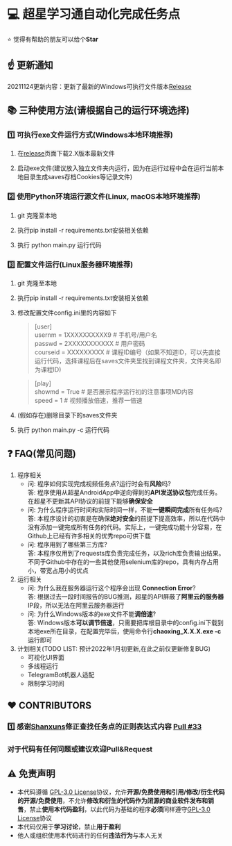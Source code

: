 # :computer: 超星学习通自动化完成任务点

:star: 觉得有帮助的朋友可以给个**Star**

## :point_up: 更新通知

20211124更新内容：更新了最新的Windows可执行文件版本[Release](https://github.com/Samueli924/chaoxing/releases/tag/2.0.5)

## :books: 三种使用方法(请根据自己的运行环境选择)

### :one: 可执行exe文件运行方式(Windows本地环境推荐)

1. 在[release](https://github.com/Samueli924/chaoxing/releases)页面下载2.X版本最新文件</font>

2. 启动exe文件(建议放入独立文件夹内运行，因为在运行过程中会在运行当前本地目录生成saves存档Cookies等记录文件)</font>


### :two: 使用Python环境运行源文件(Linux, macOS本地环境推荐) 

1. git 克隆至本地

2. 执行pip install -r requirements.txt安装相关依赖

3. 执行 python main.py 运行代码


### :three: 配置文件运行(Linux服务器环境推荐)

1. git 克隆至本地

2. 执行pip install -r requirements.txt安装相关依赖

3. 修改配置文件config.ini里的内容如下

    >[user]  
    >usernm = 1XXXXXXXXXX9 # 手机号/用户名  
    >passwd = 2XXXXXXXXXXX # 用户密码  
    >courseid = XXXXXXXXX  # 课程ID编号（如果不知道ID，可以先直接运行代码，选择课程后在saves文件夹里找到课程文件夹，文件夹名即为课程ID)    
    
    >[play]  
    >showmd = True # 是否展示程序运行初的注意事项MD内容  
    >speed = 1 # 视频播放倍速，推荐一倍速  
   
4. (假如存在)删除目录下的saves文件夹

5. 执行 python main.py -c 运行代码


## :question: FAQ(常见问题)

1. 程序相关
    - 问: 程序如何实现完成视频任务点?运行时会有**风险**吗?  
   答: 程序使用从超星AndroidApp中逆向得到的**API发送协议包**完成任务。在超星不更新其API协议的前提下能够**确保安全**  
    - 问: 为什么程序运行时间和实际时间一样，不能**一键瞬间完成**所有任务吗?  
   答: 本程序设计的初衷是在确保**绝对安全**的前提下提高效率，所以在代码中没有添加一键完成所有任务的代码。实际上，一键完成功能十分容易，在Github上已经有许多相关的优秀repo可供下载  
    - 问: 程序用到了哪些第三方库?  
   答: 本程序仅用到了requests库负责完成任务，以及rich库负责输出结果。不同于Github中存在的一些其他使用selenium库的repo，具有内存占用小，带宽占用小的优点
2. 运行相关
    - 问: 为什么我在服务器运行这个程序会出现 **Connection Error**?  
   答: 根据过去一段时间报告的BUG推测，超星的API屏蔽了**阿里云的服务器**IP段，所以无法在阿里云服务器运行
    - 问: 为什么Windows版本的exe文件不能**调倍速**?  
   答: Windows版本**可以调节倍速**，只需要把库根目录中的config.ini下载到本地exe所在目录，在配置完毕后，使用命令行**chaoxing_X.X.X.exe -c** 运行即可
3. 计划相关(TODO LIST: 预计2022年1月初更新,在此之前仅更新修复BUG)
    - 可视化UI界面
    - 多线程运行
    - TelegramBot机器人适配
    - 限制学习时间
    

## :heart: CONTRIBUTORS
### :one: 感谢[Shanxuns](https://github.com/Shanxuns)修正查找任务点的正则表达式内容 [Pull #33](https://github.com/Samueli924/chaoxing/pull/33)
### 对于代码有任何问题或建议欢迎Pull&Request


## :warning: 免责声明
- 本代码遵循 [GPL-3.0 License](https://github.com/Samueli924/chaoxing/blob/main/LICENSE)协议，允许**开源/免费使用和引用/修改/衍生代码的开源/免费使用**，不允许**修改和衍生的代码作为闭源的商业软件发布和销售**，禁止**使用本代码盈利**，以此代码为基础的程序**必须**同样遵守[GPL-3.0 License](https://github.com/Samueli924/chaoxing/blob/main/LICENSE)协议  
- 本代码仅用于**学习讨论**，禁止**用于盈利**
- 他人或组织使用本代码进行的任何**违法行为**与本人无关
